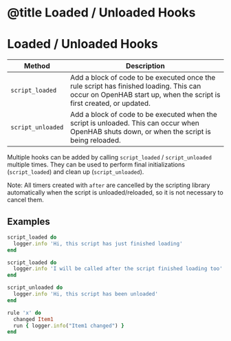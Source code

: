 # @title Loaded / Unloaded Hooks

# Loaded / Unloaded Hooks

| Method            | Description                                                                                                                                                     |
| ----------------- | --------------------------------------------------------------------------------------------------------------------------------------------------------------- |
| `script_loaded`   | Add a block of code to be executed once the rule script has finished loading. This can occur on OpenHAB start up, when the script is first created, or updated. |
| `script_unloaded` | Add a block of code to be executed when the script is unloaded. This can occur when OpenHAB shuts down, or when the script is being reloaded.                   |

Multiple hooks can be added by calling `script_loaded` / `script_unloaded` multiple times. They can be used to perform final 
initializations (`script_loaded`) and clean up (`script_unloaded`).

Note: All timers created with `after` are cancelled by the scripting library automatically when the script is unloaded/reloaded, so it is not necessary to cancel them.

## Examples

```ruby
script_loaded do
  logger.info 'Hi, this script has just finished loading'
end

script_loaded do
  logger.info 'I will be called after the script finished loading too'
end

script_unloaded do
  logger.info 'Hi, this script has been unloaded'
end

rule 'x' do
  changed Item1
  run { logger.info("Item1 changed") }
end
```
